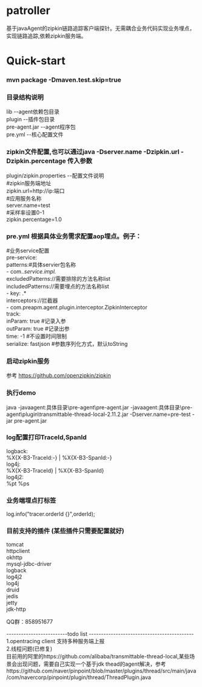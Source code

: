 patroller 
====

基于javaAgent的zipkin链路追踪客户端探针。无需耦合业务代码实现业务埋点，实现链路追踪,依赖zipkin服务端。


Quick-start
=====

### mvn package -Dmaven.test.skip=true  

### 目录结构说明
 
lib --agent依赖包目录    
plugin --插件包目录  
pre-agent.jar --agent程序包  
pre.yml --核心配置文件  


### zipkin文件配置,也可以通过java -Dserver.name -Dzipkin.url -Dzipkin.percentage 传入参数
plugin/zipkin.properties --配置文件说明  
#zipkin服务端地址  
zipkin.url=http://ip:端口  
#应用服务名称  
server.name=test    
#采样率设置0-1  
zipkin.percentage=1.0    

### pre.yml 根据具体业务需求配置aop埋点。例子：  
#业务service配置      
  pre-service:  
    patterns:#具体servier包名称  
      - com.*.service.impl.*  
    excludedPatterns://需要排除的方法名称list  
    includedPatterns://需要埋点的方法名称list  
      - key: .*  
    interceptors://拦截器  
      - com.preapm.agent.plugin.interceptor.ZipkinInterceptor  
    track:  
           inParam: true #记录入参  
           outParam: true #记录出参  
           time: -1    #不设置时间限制   
           serialize: fastjson   #参数序列化方式，默认toString



### 启动zipkin服务
参考 https://github.com/openzipkin/zipkin


### 执行demo
java -javaagent:具体目录\pre-agent\pre-agent.jar -javaagent:具体目录\pre-agent\plugin\transmittable-thread-local-2.11.2.jar    -Dserver.name=pre-test   -jar pre-agent.jar  


### log配置打印TraceId,SpanId
logback:  
 %X{X-B3-TraceId:-} | %X{X-B3-SpanId:-}  
log4j:  
 %X{X-B3-TraceId} | %X{X-B3-SpanId}   
log4j2:  
%pt  %ps  
### 业务端埋点打标签
log.info("tracer.orderId {}",orderId);


### 目前支持的插件  (某些插件只需要配置就好)
tomcat  
httpclient  
okhttp  
mysql-jdbc-driver  
logback  
log4j2  
log4j  
druid  
jedis  
jetty  
jdk-http  


QQ群：858951677
 
-------------------------todo list -------------------------------------------  
1.opentracing client 支持多种服务端上报  
2.线程问题(已修复)  
目前用的阿里的https://github.com/alibaba/transmittable-thread-local,某些场景会出现问题，需要自己实现一个基于jdk thead的agent解决，参考https://github.com/naver/pinpoint/blob/master/plugins/thread/src/main/java/com/navercorp/pinpoint/plugin/thread/ThreadPlugin.java    



 
